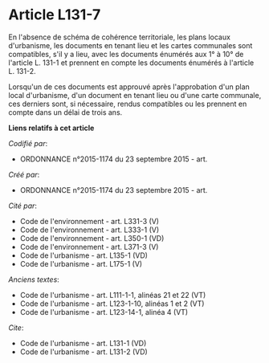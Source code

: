 # Article L131-7

En l'absence de schéma de cohérence territoriale, les plans locaux d'urbanisme, les documents en tenant lieu et les cartes
communales sont compatibles, s'il y a lieu, avec les documents énumérés aux 1° à 10° de l'article L. 131-1 et prennent en
compte les documents énumérés à l'article L. 131-2. 

Lorsqu'un de ces documents est approuvé après l'approbation d'un plan local d'urbanisme, d'un document en tenant lieu ou
d'une carte communale, ces derniers sont, si nécessaire, rendus compatibles ou les prennent en compte dans un délai de trois
ans.

**Liens relatifs à cet article**

_Codifié par_:

  - ORDONNANCE n°2015-1174 du 23 septembre 2015 - art.

_Créé par_:

  - ORDONNANCE n°2015-1174 du 23 septembre 2015 - art.

_Cité par_:

  - Code de l'environnement - art. L331-3 (V)
  - Code de l'environnement - art. L333-1 (V)
  - Code de l'environnement - art. L350-1 (VD)
  - Code de l'environnement - art. L371-3 (V)
  - Code de l'urbanisme - art. L135-1 (VD)
  - Code de l'urbanisme - art. L175-1 (V)

_Anciens textes_:

  - Code de l'urbanisme - art. L111-1-1, alinéas 21 et 22 (VT)
  - Code de l'urbanisme - art. L123-1-10, alinéas 1 et 2 (VT)
  - Code de l'urbanisme - art. L123-14-1, alinéa 4 (VT)

_Cite_:

  - Code de l'urbanisme - art. L131-1 (VD)
  - Code de l'urbanisme - art. L131-2 (VD)
